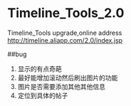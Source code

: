 Timeline_Tools_2.0
==================

Timeline_Tools upgrade,online address http://timeline.aliapp.com/2.0/index.jsp

##bug

1. 显示的有点奇葩
2. 最好能增加滚动然后刷出图片的功能
3. 图片是否需要添加其他其他信息
4. 定位到具体的帖子
